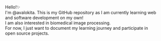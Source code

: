 Hello!✨ <br>
I'm @avalokita. This is my GitHub repository as I am currently learning web and software development on my own!
<br>I am also interested in biomedical image processing.
<br>For now, I just want to document my learning journey and participate in open source projects.

<!---
avalokia/avalokia is a ✨ special ✨ repository because its `README.md` (this file) appears on your GitHub profile.
You can click the Preview link to take a look at your changes.
--->
